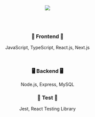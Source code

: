 <div align="center">
  <img src="https://github.com/user-attachments/assets/32e52ea4-e20a-41a9-b485-037444af42ee"/>

  <br><br>

  <h3>🎨 Frontend 🎨</h3>
  <p>JavaScript, TypeScript, React.js, Next.js</p>

  <br>

  <h3>🖥 Backend 🖥</h3>
  <p>Node.js, Express, MySQL</p>

  <h3>🧪 Test 🧪</h3>
  <p>
    Jest, React Testing Library
  </p>
</div>
